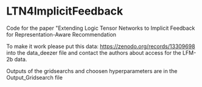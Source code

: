 # LTN4ImplicitFeedback

Code for the paper "Extending Logic Tensor Networks to Implicit Feedback for Representation-Aware Recommendation

To make it work please put this data: https://zenodo.org/records/13309698 into the data_deezer file and contact the authors about access for the LFM-2b data. 

Outputs of the gridsearchs and choosen hyperparameters are in the Output_Gridsearch file

